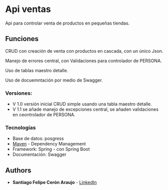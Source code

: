 # Api ventas

Api para controlar venta de productos en pequeñas tiendas.

## Funciones
 CRUD con creación de venta con productos en cascada, con un único Json.
 
 Manejo de errores central, con Validaciones para controlador de PERSONA.
 
 Uso de tablas maestro detalle.
 
 Uso de docuemntación por medio de Swagger.

### Versiones:
* V 1.0 versión inicial CRUD simple usando una tabla maestro detalle.
* V 1.1 se añade manejo de excepciones central, se añaden validaciones en ceontrolador de PERSONA.

### Tecnologías

* Base de datos: posgress
* [Maven](https://maven.apache.org/) - Dependency Management
* Framework: Spring - con Spring Boot
* Documentación: Swagger

## Authors

* **Santiago Felipe Cerón Araujo** - [LinkedIn](https://www.linkedin.com/in/santiago-ceron-araujo)


